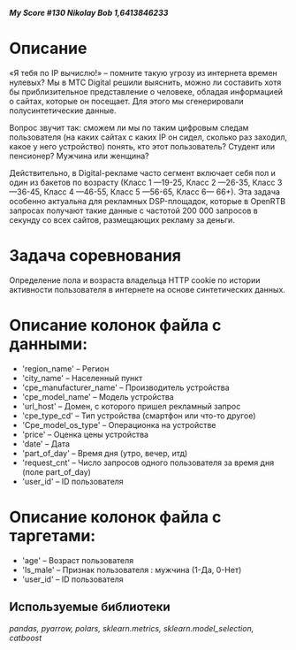 ***My Score #130	Nikolay Bob	1,6413846233***
# Описание
 
«Я тебя по IP вычислю!» – помните такую угрозу из интернета времен нулевых? Мы в МТС Digital решили выяснить, можно ли составить хотя бы приблизительное представление о человеке, обладая информацией о сайтах, которые он посещает. Для этого мы сгенерировали полусинтетические данные.

Вопрос звучит так: сможем ли мы по таким цифровым следам пользователя (на каких сайтах с каких IP он сидел, сколько раз заходил, какое у него устройство) понять, кто этот пользователь? Студент или пенсионер? Мужчина или женщина? 

Действительно, в Digital-рекламе часто сегмент включает себя пол и один из бакетов по возрасту (Класс 1 —19-25, Класс 2 —26-35, Класс 3 —36-45, Класс 4 —46-55, Класс 5 —56-65, Класс 6— 66+). Эта задача особенно актуальна для рекламных DSP-площадок, которые в OpenRTB запросах получают такие данные с частотой 200 000 запросов в секунду со всех сайтов, размещающих рекламу за деньги.

# Задача соревнования
Определение пола и возраста владельца HTTP cookie по истории активности пользователя в интернете на основе синтетических данных.

# Описание колонок файла с данными:

- 'region_name' – Регион
- 'city_name' – Населенный пункт
- 'cpe_manufacturer_name' – Производитель устройства
- 'cpe_model_name' – Модель устройства
- 'url_host' – Домен, с которого пришел рекламный запрос
- 'cpe_type_cd' – Тип устройства (смартфон или что-то другое)
- 'Cpe_model_os_type' – Операционка на устройстве
- 'price' – Оценка цены устройства
- 'date' – Дата
- 'part_of_day' – Время дня (утро, вечер, итд)
- 'request_cnt' – Число запросов одного пользователя за время дня (поле part_of_day)
- 'user_id' – ID пользователя
# Описание колонок файла с таргетами:
- 'age' – Возраст пользователя
- 'Is_male' – Признак пользователя : мужчина (1-Да, 0-Нет)
- 'user_id' – ID пользователя

## Используемые библиотеки
*pandas, pyarrow, polars, sklearn.metrics, sklearn.model_selection, catboost*

